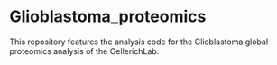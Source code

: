 # Glioblastoma_proteomics

This repository features the analysis code for the Glioblastoma global proteomics analysis of the OellerichLab. 